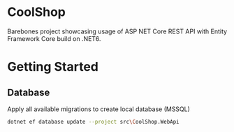# CoolShop

Barebones project showcasing usage of ASP NET Core REST API with Entity Framework Core build on .NET6.

# Getting Started

## Database
Apply all available migrations to create local database (MSSQL)
```bash
dotnet ef database update --project src\CoolShop.WebApi
```
